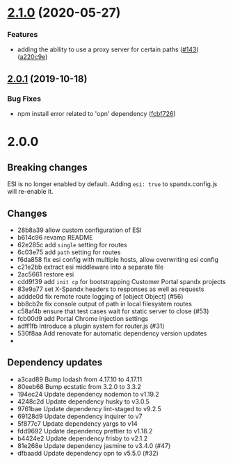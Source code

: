 # [2.1.0](https://github.com/redhataccess/spandx/compare/v2.0.1...v2.1.0) (2020-05-27)


### Features

* adding the ability to use a proxy server for certain paths ([#143](https://github.com/redhataccess/spandx/issues/143)) ([a220c9e](https://github.com/redhataccess/spandx/commit/a220c9eb189aed3f7dfe0721c793ac39e1fd090c))



## [2.0.1](https://github.com/redhataccess/spandx/compare/v2.0.0...v2.0.1) (2019-10-18)


### Bug Fixes

* npm install error related to 'opn' dependency ([fcbf726](https://github.com/redhataccess/spandx/commit/fcbf726e014b5609726c95e96240dcea4b992e50))


# 2.0.0

## Breaking changes

ESI is no longer enabled by default.  Adding `esi: true` to spandx.config.js will re-enable it.

## Changes

 - 28b8a39 allow custom configuration of ESI
 - b614c96 revamp README
 - 62e285c add `single` setting for routes
 - 6c03e75 add `path` setting for routes
 - f6da858 fix esi config with multiple hosts, allow overwriting esi config
 - c21e2bb extract esi middleware into a separate file
 - 2ac5661 restore esi
 - cdd9f39 add `init cp` for bootstrapping Customer Portal spandx projects
 - 83e9a77 set X-Spandx headers to responses as well as requests
 - addde0d fix remote route logging of [object Object] (#56)
 - bb8cb2e fix console output of path in local filesystem routes
 - c58af4b ensure that test cases wait for static server to close (#53)
 - fcb00d9 add Portal Chrome injection settings
 - adff1fb Introduce a plugin system for router.js (#31)
 - 530f8aa Add renovate for automatic dependency version updates
 - 
## Dependency updates

 - a3cad89 Bump lodash from 4.17.10 to 4.17.11
 - 80eeb68 Bump ecstatic from 3.2.0 to 3.3.2
 - 194ec24 Update dependency nodemon to v1.19.2
 - 4248c2d Update dependency husky to v3.0.5
 - 9761bae Update dependency lint-staged to v9.2.5
 - 69128d9 Update dependency inquirer to v7
 - 5f877c7 Update dependency yargs to v14
 - fdd9692 Update dependency prettier to v1.18.2
 - b4424e2 Update dependency frisby to v2.1.2
 - 81e268e Update dependency jasmine to v3.4.0 (#47)
 - dfbaadd Update dependency opn to v5.5.0 (#32)
